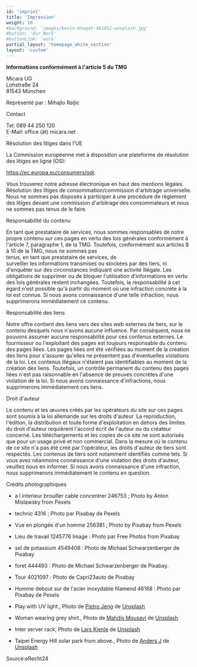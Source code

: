 ```yaml
---
id: 'imprint'
title: 'Impression'
weight: 10
#background: 'images/kevin-bhagat-461952-unsplash.jpg'
#button: 'Our Work'
#buttonLink: 'work'
partial_layout: 'homepage_white_section'
layout: 'custom'
---
```


**Informations conformément à l'article 5 du TMG**

Micara UG <br>
Lohstraße 24 <br>
81543 München 

Représenté par : 
Mihajlo Raljic 

Contact 

Tel: 089 44 250 120  
E-Mail: office (ät) micara.net 

Résolution des litiges dans l'UE 

La Commission européenne met à disposition une plateforme de résolution des litiges en ligne (OS): 

https://ec.europa.eu/consumers/odr. 

Vous trouverez notre adresse électronique en haut des mentions légales. 
 Résolution des litiges de consommation/commission d'arbitrage universelle. Nous ne sommes pas disposés à participer à une procédure de règlement des litiges devant une commission d'arbitrage des consommateurs et nous ne sommes pas tenus de le faire. 

Responsabilité du contenu 

En tant que prestataire de services, nous sommes responsables de notre propre contenu sur ces pages en vertu des lois générales conformément à l'article 7, paragraphe 1, de la TMG. Toutefois, conformément aux articles 8 à 10 de la TMG, nous ne sommes pas  
tenus, en tant que prestataire de services, de  
surveiller les informations transmises ou stockées par des tiers, ni d'enquêter sur des circonstances indiquant une activité illégale. Les obligations de supprimer ou de bloquer l'utilisation d'informations en vertu des lois générales restent inchangées. Toutefois, la responsabilité à cet égard n'est possible qu'à partir du moment où une infraction concrète à la loi est connue. Si nous avons connaissance d'une telle infraction, nous supprimerons immédiatement ce contenu. 

Responsabilité des liens 

Notre offre contient des liens vers des sites web externes de tiers, sur le contenu desquels nous n'avons aucune influence. Par conséquent, nous ne pouvons assumer aucune responsabilité pour ces contenus externes. Le fournisseur ou l'exploitant des pages est toujours responsable du contenu des pages liées. Les pages liées ont été vérifiées au moment de la création des liens pour s'assurer qu'elles ne présentent pas d'éventuelles violations de la loi. Les contenus illégaux n'étaient pas identifiables au moment de la création des liens. Toutefois, un contrôle permanent du contenu des pages liées n'est pas raisonnable en l'absence de preuves concrètes d'une violation de la loi. Si nous avons connaissance d'infractions, nous supprimerons immédiatement ces liens. 

Droit d'auteur 

Le contenu et les œuvres créés par les opérateurs du site sur ces pages sont soumis à la loi allemande sur les droits d'auteur. La reproduction, l'édition, la distribution et toute forme d'exploitation en dehors des limites du droit d'auteur requièrent l'accord écrit de l'auteur ou du créateur concerné. Les téléchargements et les copies de ce site ne sont autorisés que pour un usage privé et non commercial. Dans la mesure où le contenu de ce site n'a pas été créé par l'opérateur, les droits d'auteur de tiers sont respectés. Les contenus de tiers sont notamment identifiés comme tels. Si vous avez néanmoins connaissance d'une violation des droits d'auteur, veuillez nous en informer. Si nous avons connaissance d'une infraction, nous supprimerons immédiatement le contenu en question. 

Crédits photographiques 

* a l interieur brouiller cable concentrer 246753 ; Photo by Anton Mislawsky from Pexels 

* technic 4316 ; Photo par Pixabay de Pexels 

* Vue en plongée d'un homme 256381 ; Photo by Pixabay from Pexels 

* Lieu de travail 1245776 Image : Photo par Free Photos from Pixabay 

* sel de potassium 4549408 : Photo de Michael Schwarzenberger de Pixabay 

* foret 444493 : Photo de Michael Schwarzenberger de Pixabay. 

* Tour 4021097 : Photo de Capri23auto de Pixabay 

* Homme debout sur de l'acier inoxydable filamend 46168 : Photo par Pixabay de Pexels 

* Play with UV light., Photo de [Pietro Jeng](https://unsplash.com/photos/n6B49lTx7NM) de [Unsplash](https://unsplash.com)
* Woman wearing grey shirt., Photo de [Mahdis Mousavi](https://unsplash.com/photos/hJ5uMIRNg5k) de [Unsplash](https://unsplash.com)
* Inter server rack, Photo de [Lars Kienle](https://unsplash.com/photos/r3pIy-3Xgmg) de [Unsplash](https://unsplash.com)
* Taipei Energy Hill solar park from above., Photo de [Anders J](https://unsplash.com/photos/hxUcl0nUsIY) de [Unsplash](https://unsplash.com)

Source:eRecht24
